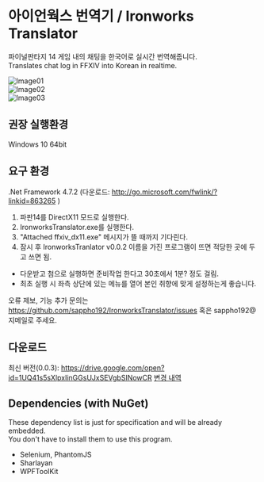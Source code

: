 # 아이언웍스 번역기 / Ironworks Translator  

파이널판타지 14 게임 내의 채팅을 한국어로 실시간 번역해줍니다.  
Translates chat log in FFXIV into Korean in realtime.  

![Image01](https://github.com/sappho192/IronworksTranslator/blob/master/IronworksTranslator/github/ImageDemo01.gif)  
![Image02](https://github.com/sappho192/IronworksTranslator/blob/master/IronworksTranslator/github/ImageDemo02.gif)  
![Image03](https://github.com/sappho192/IronworksTranslator/blob/master/IronworksTranslator/github/ImageDemo03.gif)  

## 권장 실행환경  
Windows 10 64bit

## 요구 환경
.Net Framework 4.7.2 (다운로드: http://go.microsoft.com/fwlink/?linkid=863265 )

1. 파판14를 DirectX11 모드로 실행한다.  
2. IronworksTranslator.exe를 실행한다.  
3. "Attached ffxiv_dx11.exe" 메시지가 뜰 때까지 기다린다.
4. 잠시 후 IronworksTranlator v0.0.2 이름을 가진 프로그램이 뜨면 적당한 곳에 두고 쓰면 됨.  
  
* 다운받고 첨으로 실행하면 준비작업 한다고 30초에서 1분? 정도 걸림.  
* 최초 실행 시 좌측 상단에 있는 메뉴를 열어 본인 취향에 맞게 설정하는게 좋습니다.

오류 제보, 기능 추가 문의는 https://github.com/sappho192/IronworksTranslator/issues 혹은 sappho192@지메일로 주세요.

## 다운로드
최신 버전(0.0.3): https://drive.google.com/open?id=1UQ41s5sXlpxIinGGsUJxSEVgbSINowCR
[변경 내역](https://github.com/sappho192/IronworksTranslator/releases)

## Dependencies (with NuGet) 
These dependency list is just for specification and will be already embedded.  
You don't have to install them to use this program.
 * Selenium, PhantomJS
 * Sharlayan
 * WPFToolKit
